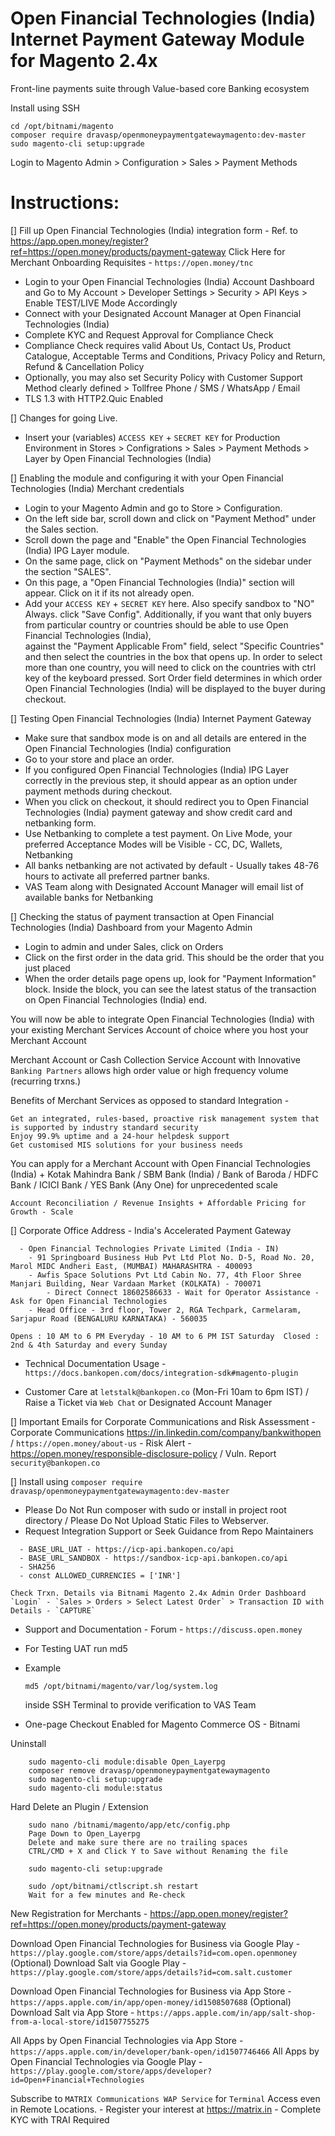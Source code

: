 Open Financial Technologies (India) Internet Payment Gateway Module for Magento 2.4x
=====================================================================================

Front-line payments suite through Value-based core Banking ecosystem

Install using SSH
```
cd /opt/bitnami/magento
composer require dravasp/openmoneypaymentgatewaymagento:dev-master
sudo magento-cli setup:upgrade
```

Login to Magento Admin > Configuration > Sales > Payment Methods

Instructions:
==================

[] Fill up Open Financial Technologies (India) integration form - Ref. to https://app.open.money/register?ref=https://open.money/products/payment-gateway Click Here for Merchant Onboarding Requisites - `https://open.money/tnc`
  - Login to your Open Financial Technologies (India) Account Dashboard and Go to My Account > Developer Settings > Security > API Keys > Enable TEST/LIVE Mode Accordingly
  - Connect with your Designated Account Manager at Open Financial Technologies (India)
  - Complete KYC and Request Approval for Compliance Check
  - Compliance Check requires valid About Us, Contact Us, Product Catalogue, Acceptable Terms and Conditions, Privacy Policy and Return, Refund & Cancellation Policy
  - Optionally, you may also set Security Policy with Customer Support Method clearly defined > Tollfree Phone / SMS / WhatsApp / Email
  - TLS 1.3 with HTTP2.Quic Enabled

[] Changes for going Live.
  - Insert your (variables) `ACCESS KEY` + `SECRET KEY` for Production Environment in Stores > Configrations > Sales > Payment Methods > Layer by Open Financial Technologies (India)

[] Enabling the module and configuring it with your Open Financial Technologies (India) Merchant credentials
  - Login to your Magento Admin and go to Store > Configuration.
  - On the left side bar, scroll down and click on "Payment Method" under the Sales section.
  - Scroll down the page and "Enable" the Open Financial Technologies (India) IPG Layer module.
  - On the same page, click on "Payment Methods" on the sidebar under the section "SALES".
  - On this page, a "Open Financial Technologies (India)" section will appear. Click on it if its not already open.
  - Add your `ACCESS KEY` + `SECRET KEY`  here. Also specify sandbox to "NO" Always. 
    click "Save Config".
    Additionally, if you want that only buyers from particular country or countries should be able to use Open Financial Technologies (India),  
    against the "Payment Applicable From" field, select "Specific Countries" and then select the countries in the box
    that opens up. In order to select more than one country, you will need to click on the countries with ctrl key of the 
    keyboard pressed. Sort Order field determines in which order Open Financial Technologies (India) will be displayed to the buyer during checkout.
   
[] Testing Open Financial Technologies (India) Internet Payment Gateway
  - Make sure that sandbox mode is on and all details are entered in the Open Financial Technologies (India) configuration
  - Go to your store and place an order. 
  - If you configured Open Financial Technologies (India) IPG Layer correctly in the previous step, it should appear as an option under payment methods during checkout.
  - When you click on checkout, it should redirect you to Open Financial Technologies (India) payment gateway and show credit card and netbanking form. 
  - Use Netbanking to complete a test payment. On Live Mode, your preferred Acceptance Modes will be Visible - CC, DC, Wallets, Netbanking
  - All banks netbanking are not activated by default - Usually takes 48-76 hours to activate all preferred partner banks.
  - VAS Team along with Designated Account Manager will email list of available banks for Netbanking

[] Checking the status of payment transaction at Open Financial Technologies (India) Dashboard from your Magento Admin
  - Login to admin and under Sales, click on Orders
  - Click on the first order in the data grid. This should be the order that you just placed
  - When the order details page opens up, look for "Payment Information" block. 
    Inside the block, you can see the latest status of the transaction on Open Financial Technologies (India) end. 

You will now be able to integrate Open Financial Technologies (India) with your existing Merchant Services Account of choice where you host your Merchant Account

Merchant Account or Cash Collection Service Account with Innovative ```Banking Partners``` allows high order value or high frequency volume (recurring trxns.)

Benefits of Merchant Services as opposed to standard Integration - 
```
Get an integrated, rules-based, proactive risk management system that is supported by industry standard security
Enjoy 99.9% uptime and a 24-hour helpdesk support
Get customised MIS solutions for your business needs
```

You can apply for a Merchant Account with Open Financial Technologies (India) + Kotak Mahindra Bank / SBM Bank (India) / Bank of Baroda / HDFC Bank / ICICI Bank / YES Bank (Any One) for unprecedented scale

```
Account Reconciliation / Revenue Insights + Affordable Pricing for Growth - Scale
````

[] Corporate Office Address  - India's Accelerated Payment Gateway
```
  - Open Financial Technologies Private Limited (India - IN) 
    - 91 Springboard Business Hub Pvt Ltd Plot No. D-5, Road No. 20, Marol MIDC Andheri East, (MUMBAI) MAHARASHTRA - 400093
	- Awfis Space Solutions Pvt Ltd Cabin No. 77, 4th Floor Shree Manjari Building, Near Vardaan Market (KOLKATA) - 700071
		- Direct Connect 18602586633 - Wait for Operator Assistance - Ask for Open Financial Technologies
	- Head Office - 3rd floor, Tower 2, RGA Techpark, Carmelaram, Sarjapur Road (BENGALURU KARNATAKA) - 560035
```	
	Opens : 10 AM to 6 PM Everyday - 10 AM to 6 PM IST Saturday  Closed : 2nd & 4th Saturday and every Sunday
  
  - Technical Documentation Usage - `https://docs.bankopen.com/docs/integration-sdk#magento-plugin`
  
  - Customer Care at `letstalk@bankopen.co` (Mon-Fri 10am to 6pm IST) / Raise a Ticket via `Web Chat` or Designated Account Manager
  
[] Important Emails for Corporate Communications and Risk Assessment
	- Corporate Communications https://in.linkedin.com/company/bankwithopen / `https://open.money/about-us`
	- Risk Alert - https://open.money/responsible-disclosure-policy / Vuln. Report `security@bankopen.co`
	
[] Install using `composer require dravasp/openmoneypaymentgatewaymagento:dev-master`
  - Please Do Not Run composer with sudo or install in project root directory / Please Do Not Upload Static Files to Webserver.
  - Request Integration Support or Seek Guidance from Repo Maintainers
   
```
  - BASE_URL_UAT - https://icp-api.bankopen.co/api
  - BASE_URL_SANDBOX - https://sandbox-icp-api.bankopen.co/api
  - SHA256
  - const ALLOWED_CURRENCIES = ['INR']
```
	Check Trxn. Details via Bitnami Magento 2.4x Admin Order Dashboard `Login` - `Sales > Orders > Select Latest Order` > Transaction ID with Details - `CAPTURE`

  - Support and Documentation - Forum - `https://discuss.open.money`

  - For Testing UAT run 
		md5 <filename>

  - Example
	```
	md5 /opt/bitnami/magento/var/log/system.log
	```
	inside SSH Terminal to provide verification to VAS Team
	
  - One-page Checkout Enabled for Magento Commerce OS - Bitnami
  
  Uninstall
```	
	sudo magento-cli module:disable Open_Layerpg
	composer remove dravasp/openmoneypaymentgatewaymagento
	sudo magento-cli setup:upgrade
	sudo magento-cli module:status
```	

  Hard Delete an Plugin / Extension
```
	sudo nano /bitnami/magento/app/etc/config.php
	Page Down to Open_Layerpg
	Delete and make sure there are no trailing spaces
	CTRL/CMD + X and Click Y to Save without Renaming the file
```
```	composer dump-autoload
	sudo magento-cli setup:upgrade
```
```	Wait for a few minutes RUN command
	sudo /opt/bitnami/ctlscript.sh restart
	Wait for a few minutes and Re-check
```

New Registration for Merchants - https://app.open.money/register?ref=https://open.money/products/payment-gateway

Download Open Financial Technologies for Business via Google Play - `https://play.google.com/store/apps/details?id=com.open.openmoney`
(Optional) Download Salt via Google Play - `https://play.google.com/store/apps/details?id=com.salt.customer`

Download Open Financial Technologies for Business via App Store - `https://apps.apple.com/in/app/open-money/id1508507688`
(Optional) Download Salt via App Store - `https://apps.apple.com/in/app/salt-shop-from-a-local-store/id1507755275`

All Apps by Open Financial Technologies via App Store - `https://apps.apple.com/in/developer/bank-open/id1507746466`
All Apps by Open Financial Technologies via Google Play - `https://play.google.com/store/apps/developer?id=Open+Financial+Technologies`

Subscribe to `MATRIX Communications WAP Service` for `Terminal` Access even in Remote Locations.
	- Register your interest at https://matrix.in
	- Complete KYC with TRAI Required
